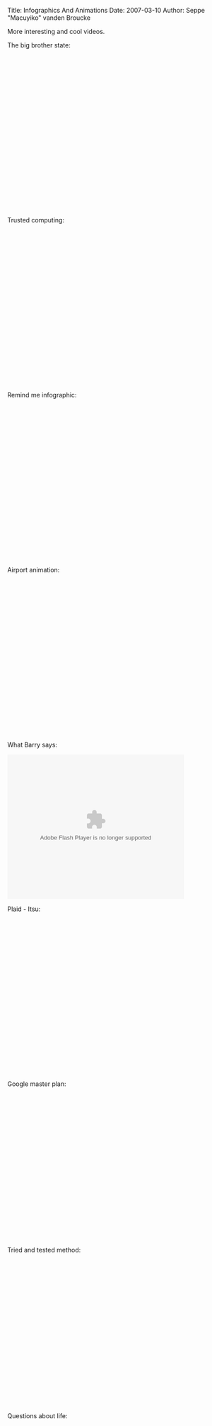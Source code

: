 Title: Infographics And Animations
Date: 2007-03-10
Author: Seppe "Macuyiko" vanden Broucke

More interesting and cool videos.

The big brother state:

<object height="350" width="425"><param name="movie" value="http://www.youtube.com/v/jJTLL1UjvfU"><param name="wmode" value="transparent"><embed src="http://www.youtube.com/v/jJTLL1UjvfU" type="application/x-shockwave-flash" wmode="transparent" width="425" height="350"></object>

Trusted computing:

<object height="350" width="425"><param name="movie" value="http://www.youtube.com/v/K1H7omJW4TI"><param name="wmode" value="transparent"><embed src="http://www.youtube.com/v/K1H7omJW4TI" type="application/x-shockwave-flash" wmode="transparent" width="425" height="350"></object>

Remind me infographic:

<object height="350" width="425"><param name="movie" value="http://www.youtube.com/v/9TQHWm6yIAQ"><param name="wmode" value="transparent"><embed src="http://www.youtube.com/v/9TQHWm6yIAQ" type="application/x-shockwave-flash" wmode="transparent" width="425" height="350"></object>

Airport animation:

<object height="350" width="425"><param name="movie" value="http://www.youtube.com/v/u9wBHSxQL-0"><param name="wmode" value="transparent"><embed src="http://www.youtube.com/v/u9wBHSxQL-0" type="application/x-shockwave-flash" wmode="transparent" width="425" height="350"></object>

What Barry says:

<object height="330" width="400"><embed style="width:400px; height:326px;" id="VideoPlayback" type="application/x-shockwave-flash" src="http://video.google.com/googleplayer.swf?docId=-4101597497633477094&amp;hl=en" flashvars=""></object>

Plaid - Itsu:

<object height="350" width="425"><param name="movie" value="http://www.youtube.com/v/VDDnuZAL9ps"><param name="wmode" value="transparent"><embed src="http://www.youtube.com/v/VDDnuZAL9ps" type="application/x-shockwave-flash" wmode="transparent" width="425" height="350"></object>

Google master plan:

<object height="330" width="400"><param name="movie" value="http://www.youtube.com/v/NAx-6nHEWbE"><param name="wmode" value="transparent"><embed src="http://www.youtube.com/v/NAx-6nHEWbE" type="application/x-shockwave-flash" wmode="transparent" width="400" height="330"></object>

Tried and tested method:

<object height="330" width="400"><param name="movie" value="http://www.youtube.com/v/2pEv9nNYtnw"><param name="wmode" value="transparent"><embed src="http://www.youtube.com/v/2pEv9nNYtnw" type="application/x-shockwave-flash" wmode="transparent" width="400" height="330"></object>

Questions about life:

<object height="330" width="400"><param name="movie" value="http://www.youtube.com/v/lWWKBY7gx_0"><param name="wmode" value="transparent"><embed src="http://www.youtube.com/v/lWWKBY7gx_0" type="application/x-shockwave-flash" wmode="transparent" width="400" height="330"></object>
